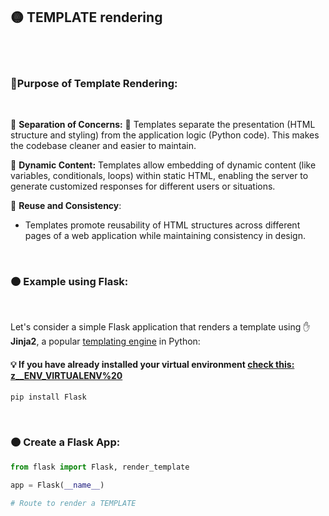## 🟡 TEMPLATE rendering

<br>
<br>

### 🌈Purpose of Template Rendering:

<br>

🔸 **Separation of Concerns:** 💅 Templates separate the presentation (HTML structure and styling) from the application logic (Python code). This makes the codebase cleaner and easier to maintain.

🔸 **Dynamic Content:** Templates allow embedding of dynamic content (like variables, conditionals, loops) within static HTML, enabling the server to generate customized responses for different users or situations.

🔸 **Reuse and Consistency**:

- Templates promote reusability of HTML structures across different pages of a web application while maintaining consistency in design.

<br>

### 🟠 Example using Flask:

<br>

Let's consider a simple Flask application that renders a template using ✋ **Jinja2**, a popular <u>templating engine</u> in Python:

#### 💡 If you have already installed your virtual environment [check this: z\_\_ENV_VIRTUALENV%20](./z__ENV_VIRTUALENV%20.md)

```javascript
pip install Flask

```

<br>

### 🟠 Create a Flask App:

```python
from flask import Flask, render_template

app = Flask(__name__)

# Route to render a TEMPLATE


```
